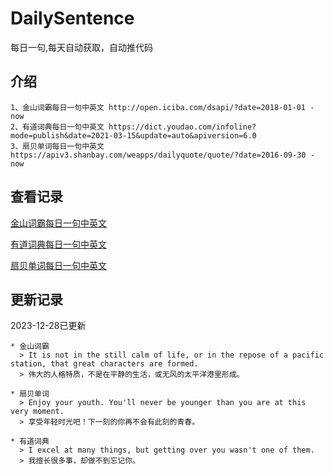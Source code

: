 # DailySentence

每日一句,每天自动获取，自动推代码

## 介绍

```
1、金山词霸每日一句中英文 http://open.iciba.com/dsapi/?date=2018-01-01 - now
2、有道词典每日一句中英文 https://dict.youdao.com/infoline?mode=publish&date=2021-03-15&update=auto&apiversion=6.0
3、扇贝单词每日一句中英文 https://apiv3.shanbay.com/weapps/dailyquote/quote/?date=2016-09-30 - now
```

## 查看记录

[金山词霸每日一句中英文](./data/iciba/)

[有道词典每日一句中英文](./data/youdao/)

[扇贝单词每日一句中英文](./data/shanbay/)

## 更新记录
2023-12-28已更新 
```
* 金山词霸
  > It is not in the still calm of life, or in the repose of a pacific station, that great characters are formed.
  > 伟大的人格特质，不是在平静的生活，或无风的太平洋港里形成。

* 扇贝单词
  > Enjoy your youth. You'll never be younger than you are at this very moment.
  > 享受年轻时光吧！下一刻的你再不会有此刻的青春。

* 有道词典
  > I excel at many things, but getting over you wasn't one of them.
  > 我擅长很多事，却做不到忘记你。

```
